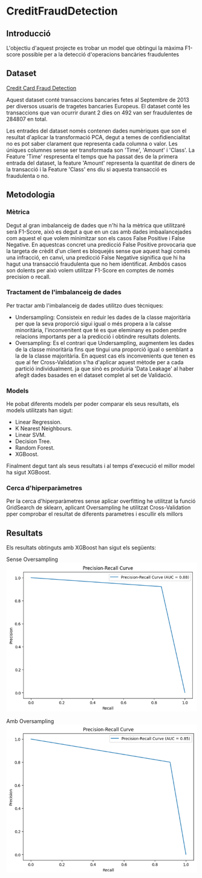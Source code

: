 # CreditFraudDetection

## Introducció
L'objectiu d'aquest projecte es trobar un model que obtingui la màxima F1-score possible per a la detecció d'operacions bancàries fraudulentes

## Dataset
[Credit Card Fraud Detection](https://www.kaggle.com/mlg-ulb/creditcardfraud)

Aquest dataset conté transaccions bancaries fetes al Septembre de 2013 per diversos usuaris de tragetes bancaries Europeus.
El dataset conté les transaccions que van ocurrir durant 2 dies on 492 van ser fraudulentes de 284807 en total.

Les entrades del dataset només contenen dades numèriques que son el resultat d'aplicar la transformació PCA, degut a temes de confidiencialitat no es pot saber clarament que representa cada columna o valor.
Les úniques columnes sense ser transformada son 'Time', 'Amount' i 'Class'. La Feature 'Time' respresenta el temps que ha passat des de la primera entrada del dataset, la feature 'Amount' representa la quantitat de diners de la transacció i la Feature 'Class' ens diu si aquesta transacció es fraudulenta o no.

## Metodologia
### Mètrica
Degut al gran imbalanceig de dades que n'hi ha la mètrica que utilitzaré serà F1-Score, això es degut a que en un cas amb dades imbaalancejades com aquest el que volem minimitzar son els casos False Positive i False Negative. En aquestcas concret una predicció False Positive provocaria que la targeta de crèdit d'un client es bloquejés sense que aquest hagi comés una infracció, en canvi, una predicció False Negative significa que hi ha hagut una transacció fraudulenta que no hem identificat. Ambdós casos son dolents per això volem utilitzar F1-Score en comptes de només precision o recall.

### Tractament de l'imbalanceig de dades
Per tractar amb l'imbalanceig de dades utilitzo dues tècniques:
- Undersampling: Consisteix en reduir les dades de la classe majoritària per que la seva proporció sigui igual o més propera a la calsse minoritària, l'inconvenitent que té es que eleminany es poden perdre relacions importants per a la predicció i obtindre resultats dolents.
- Oversampling: Es el contrari que Undersampling, augmentem les dades de la classe minoritària fins que tingui una proporció igual o semblant a la de la classe majoritària. En aquest cas els inconvenients que tenen es que al fer Cross-Validation s'ha d'aplicar aquest mètode per a cada partició individualment. ja que sinò es produiria 'Data Leakage' al haber afegit dades basades en el dataset complet al set de Validació.

### Models
He pobat diferents models per poder comparar els seus resultats, els models utilitzats han sigut:
- Linear Regression.
- K Nearest Neighbours.
- Linear SVM.
- Decision Tree.
- Random Forest.
- XGBoost.

Finalment degut tant als seus resultats i al temps d'execució el millor model ha sigut XGBoost.

### Cerca d'hiperparàmetres
Per la cerca d'hiperparàmetres sense aplicar overfitting he utilitzat la funció GridSearch de sklearn, aplicant Oversampling he utilitzat Cross-Validation pper comprobar el resultat de diferents parametres i escullir els millors

## Resultats
Els resultats obtinguts amb XGBoost han sigut els següents:

Sense Oversampling
<br>
  <img src ="https://github.com/DaniGarcia02/CreditFraudDetection/blob/main/img/pr_curve_best.png">
<br>

Amb Oversampling
<br>
  <img src ="https://github.com/DaniGarcia02/CreditFraudDetection/blob/main/img/pr_curve_oversampling.png">
<br>

